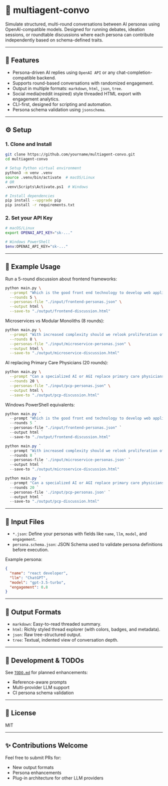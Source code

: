 # 🧠 multiagent-convo

Simulate structured, multi-round conversations between AI personas using OpenAI-compatible models. Designed for running debates, ideation sessions, or roundtable discussions where each persona can contribute independently based on schema-defined traits.

---

## 🚀 Features

- Persona-driven AI replies using `OpenAI API` or any chat-completion-compatible backend.
- Supports round-based conversations with randomized engagement.
- Output in multiple formats: `markdown`, `html`, `json`, `tree`.
- Social media(reddit inspired) style threaded HTML export with engagement analytics.
- CLI-first, designed for scripting and automation.
- Persona schema validation using `jsonschema`.

---

## ⚙️ Setup

### 1. Clone and Install

```bash
git clone https://github.com/yourname/multiagent-convo.git
cd multiagent-convo

# Setup Python virtual environment
python3 -m venv .venv
source .venv/bin/activate  # macOS/Linux
# OR
.venv\Scripts\Activate.ps1  # Windows

# Install dependencies
pip install --upgrade pip
pip install -r requirements.txt
```

### 2. Set your API Key

```bash
# macOS/Linux
export OPENAI_API_KEY="sk-..."

# Windows PowerShell
$env:OPENAI_API_KEY="sk-..."
```

---

## 🧪 Example Usage

Run a 5-round discussion about frontend frameworks:

```bash
python main.py \
  --prompt "Which is the good front end technology to develop web applications" \
  --rounds 5 \
  --personas-file "./input/frontend-personas.json" \
  --output html \
  --save-to "./output/frontend-discussion.html"
```

Microservices vs Modular Monoliths (8 rounds):

```bash
python main.py \
  --prompt "With increased complexity should we relook proliferation of Microservice and build Modular Monoliths" \
  --rounds 8 \
  --personas-file "./input/microservice-personas.json" \
  --output html \
  --save-to "./output/microservice-discussion.html"
```

AI replacing Primary Care Physicians (20 rounds):

```bash
python main.py \
  --prompt "Can a specialized AI or AGI replace primary care physicians" \
  --rounds 20 \
  --personas-file "./input/pcp-personas.json" \
  --output html \
  --save-to "./output/pcp-discussion.html"
```

Windows PowerShell equivalents:

```powershell
python main.py `
  --prompt "Which is the good front end technology to develop web applications" `
  --rounds 5 `
  --personas-file "./input/frontend-personas.json" `
  --output html `
  --save-to "./output/frontend-discussion.html"

python main.py `
  --prompt "With increased complexity should we relook proliferation of Microservice and build Modular Monoliths" `
  --rounds 8 `
  --personas-file './input/microservice-personas.json' `
  --output html `
  --save-to "./output/microservice-discussion.html"

python main.py `
  --prompt "Can a specialized AI or AGI replace primary care physicians" `
  --rounds 20 `
  --personas-file './input/pcp-personas.json' `
  --output html `
  --save-to "./output/pcp-discussion.html"

```

---

## 📁 Input Files

- `*.json`: Define your personas with fields like `name`, `llm`, `model`, and `engagement`.
- `persona.schema.json`: JSON Schema used to validate persona definitions before execution.

Example persona:
```json
{
  "name": "react developer",
  "llm": "ChatGPT",
  "model": "gpt-3.5-turbo",
  "engagement": 0.8
}
```

---

## 📝 Output Formats

- `markdown`: Easy-to-read threaded summary.
- `html`: Richly styled thread explorer (with colors, badges, and metadata).
- `json`: Raw tree-structured output.
- `tree`: Textual, indented view of conversation depth.

---

## 💠 Development & TODOs

See [`TODO.md`](./TODO.md) for planned enhancements:
- Reference-aware prompts
- Multi-provider LLM support
- CI persona schema validation

---

## 📄 License

MIT

---

## ✨ Contributions Welcome

Feel free to submit PRs for:
- New output formats
- Persona enhancements
- Plug-in architecture for other LLM providers



